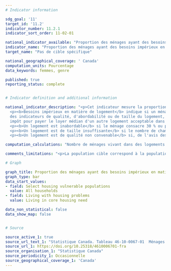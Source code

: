 ```yaml
---
# Indicator information

sdg_goal: '11'
target_id: '11.2'
indicator_number: 11.2.1
indicator_sort_order: 11-02-01

national_indicator_available: "Proportion des ménages ayant des besoins impérieux en matière de logement"
indicator_name: "Proportion des ménages ayant des besoins impérieux en matière de logement"
target_name: "Pas de cible spécifique"

national_geographical_coverage: ' Canada'
computation_units: Pourcentage
data_keywords: femmes, genre

published: true
reporting_status: complete


# Indicator definition and additional information

national_indicator_description: "<p>Cet indicateur mesure la proportion des ménages vivant dans des logements ayant des besoins impérieux.</p>
  <p><b>Besoins impérieux en matière de logement</b> indique si un ménage privé vit dans un logement qui ne rencontre pas le seuil d'au moins l'un 
  des indicateurs de qualité, d'abordabilité ou de taille du logement, et s'il devrait consacrer 30 % ou plus de son revenu total avant 
  impôt pour payer le loyer médian d'un autre logement acceptable dans sa collectivité (atteint les trois seuils des indicateurs de logement).</p>
  <p><b>Un logement est inabordable</b> si le ménage consacre 30 % ou plus de son revenu total avant impôt aux frais de logement.</p>
  <p><b>Un logement est de taille insuffisante</b> si le nombre de chambres ne suffit pas pour répondre aux besoins du ménage, compte tenu de la taille et de la composition du ménage, d'après les exigences de la Norme nationale d'occupation (NNO).</p>
  <p><b>Un logement est de qualité non convenable</b> si, de l'avis des occupants, il nécessite des réparations majeures.</p>"

computation_calculations: "Nombre de ménages vivant dans des logements ayant des besoins impérieux divisé par le nombre total de ménages pour chaque catégorie."

comments_limitations: "<p>La population cible correspond à la population des 10 provinces canadiennes à l'exception des pensionnaires d'établissements institutionnels, des membres des Forces canadiennes vivant dans des camps militaires et des personnes vivant dans les réserves indiennes.</p><p>Étant donné que la taille de la population non binaire est petite, il est parfois nécessaire d'agréger les données dans une variable sur le genre à deux catégories pour protéger la confidentialité des réponses fournies. Dans ces cas, les personnes dans la catégorie « personne non binaire » sont réparties entre les deux autres catégories de genre et les catégories sont désignées par le signe +.</p><p>« Hommes+ » comprend les hommes et les garçons de même que certaines personnes non binaires. « Femmes+ » comprend les femmes et les filles de même que certaines personnes non binaires.</p>"

# Graph

graph_title: Proportion des ménages ayant des besoins impérieux en matière de logement
graph_type: bar
data_start_values:
- field: Select housing vulnerable populations
  value: All households
- field: Living with housing problems
  value: Living in core housing need

data_non_statistical: false
data_show_map: false


# Source

source_active_1: true
source_url_text_1: "Statistique Canada. Tableau 46-10-0067-01  Ménages éprouvant des problèmes de logement, selon certaines populations vulnérables et les indicateurs d'abordabilité, de taille convenable, de qualité convenable et des besoins impérieux en matière de logement"
source_url_1: https://doi.org/10.25318/4610006701-fra
source_organisation_1: "Statistique Canada"
source_periodicity_1: Occasionnelle
source_geographical_coverage_1: 'Canada'
---
```


